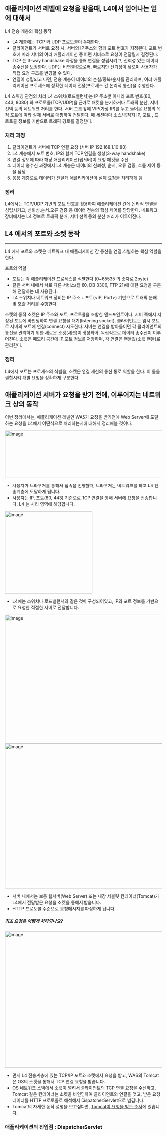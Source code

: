 ## 애플리케이션 레벨에 요청을 받을때, L4에서 일어나는 일에 대해서

L4 전송 게층의 핵심 동작

- L4 계층에는 TCP 와 UDP 프로토콜이 존재한다.
- 클라이언트가 서버로 요청 시, 서버의 IP 주소와 함께 포트 번호가 지정된다. 포트 번호에 따라 서버의 여러 애플리케이션 중 어떤 서비스로 요청이 전달될지 결정된다.
- TCP 는 3-way handshake 과정을 통해 연결을 성립시키고, 신뢰성 있는 데이터 송수신을 보장한다. UDP는 비연결성으로써, 빠르지만 신뢰성이 낮으며 사용자가 직접 요청 구조를 변경할 수 있다.
- 연결이 성립되고 나면, 전송 계층이 데이터의 손실/중복/순서를 관리하며, 여러 애플리케이션 프로세스에 정확한 데이터 전달(프로세스 간 논리적 통신)을 수행한다.

L4 스위칭 관점의 처리
L4 스위치(로드밸런서)는 IP 주소뿐 아니라 포트 번호(80, 443, 8080) 와 프로토콜(TCP/UDP)을 근거로 패킷을 분기하거나 트래픽 분산, 서버 선택 등의 네트워크 처리를 한다.
서버 그룹 앞에 VIP(가상 IP)를 두고 들어온 요청의 목적 포트에 따라 실제 서버로 매핑하여 전달한다.
매 세션마다 소스/목적지 IP, 포트 , 프로토콜 정보를 기반으로 트래픽 경로를 결정한다.

### 처리 과정
1. 클라이언트가 서버에 TCP 연결 요청 (서버 IP 192.168.1.10:80)
2. L4 계층에서 포트 번호, IP와 함께 TCP 연결을 생성(3-way handshake)
3. 연결 정보에 따라 해당 애플리케이션(웹서버)이 요청 패킷을 수신
4. 데이터 송수신 과정에서 L4 계층은 데이터의 신뢰성, 순서, 오류 검증, 흐름 제어 등을 담당
5. 응용 계층으로 데이터가 전달돼 애플리케이션이 실제 요청을 처리하게 됨

### 정리

L4에서는 TCP/UDP 기반의 포트 번호를 활용하여 애플리케이션 간에 논리적 연결을 성립시키고, 신뢰성.순서.오류 검증 등 데이터 전송의 핵심 제어를 담당한다. 네트워크 장비에서는 L4 정보로 트래픽 분배, 서버 선택 등의 분산 처리가 이루어진다.


## L4 에서의 포트와 소켓 동작
---

L4 에서 포트와 소켓은 네트워크 내 애플리케이션 간 통신을 연결.식별하는 핵심 역할을 한다.

포트의 역할
- 포트는 각 애플리케이션 프로세스를 식별한다 (0~65535 의 숫자로 2byte)
- 같은 서버 내에서 서로 다른 서비스(웹 80, DB 3306, FTP 21)에 대한 요청을 구분해 전달하는 데 사용된다.
- L4 스위치나 네트워크 장비는 IP 주소 + 포트(<IP, Port>) 기반으로 트래픽 분배 및 호출 처리를 수행한다.

소켓의 동작
소켓은 IP 주소와 포트, 프로토콜을 조합한 엔드포인트이다.
서버 쪽에서 지정된 포트에 바인딩하여 연결 요청을 대기(listening socket), 클라이언트는 임시 포트로 서버의 포트에 연결(connect) 시도한다.
서버는 연결을 받아들이면 각 클라이언트의 통신을 관리하기 위한 새로운 소켓(세션)이 생성되어, 독립적으로 데이터 송수신이 이루어진다.
소켓은 메모리 공간에 IP.포트 정보를 저장하며, 각 연결은 핸들값(소켓 핸들)로 관리한다.

### 정리

L4에서 포트는 프로세스의 식별을, 소켓은 연결 세션의 통신 통로 역할을 한다. 이 둘을 결합시켜 개별 요청을 정확하게 구분한다.

## 애플리케이션 서버가 요청을 받기 전에, 이루어지는 네트워크 상의 동작

이번 정리에서는, 애플리케이션 레벨인 WAS가 요청을 받기전에 Web Server에 도달하는 요청을 L4에서 어떤식으로 처리하는지에 대해서 정리해볼 것이다.

<img width="657" height="152" alt="image" src="https://github.com/user-attachments/assets/6c878a4d-5aec-42ff-a366-dcfc032fc21d" />

- 사용자가 브라우저를 통해서 접속을 진행할때, 브라우저는 네트워크를 타고 L4 전송계층에 도달하게 됩니다.
- 사용자는 IP, 포트(80, 443) 기준으로 TCP 연결을 통해 서버에 요청을 전송합니다. L4 는 처리 영역에 해당합니다.

<img width="281" height="263" alt="image" src="https://github.com/user-attachments/assets/e3ba23fb-432d-45a6-b78e-210bf2ab3724" />

- L4에는 스위치나 로드밸런서와 같은 것이 구성되어있고, IP와 포트 정보를 기반으로 요청한 적절한 서버로 전달합니다.

<img width="695" height="413" alt="image" src="https://github.com/user-attachments/assets/a696b24a-232e-40c8-861c-af2a16feeabe" />

<img width="675" height="466" alt="image" src="https://github.com/user-attachments/assets/b69d0ad6-e03d-4c59-b3b7-1b0d442f5b71" />

- 서버 내에서는 보통 웹서버(Web Server) 또는 내장 서블릿 컨테이너(Tomcat)가 L4에서 전달받은 요청을 소켓을 통해서 받습니다.
- HTTP 프로토콜 수준으로 요청메시지를 파싱하게 됩니다.

##### 최초 요청은 어떻게 처리되나요?

<img width="572" height="438" alt="image" src="https://github.com/user-attachments/assets/c06671c7-abf1-4066-9602-f86ff7ca3763" />

- 먼저 L4 전송계층에 있는 TCP/IP 포트와 소켓에서 요청을 받고, WAS의 Tomcat은 OS의 소켓을 통해서 TCP 연결 요청을 받습니다.
- OS 네트워크 스택에서 소켓이 열려서 클라이언트의 TCP 연결 요청을 수신하고, Tomcat 같은 컨테이너는 소켓을 바인딩하여 클라이언트와 연결을 맺고, 받은 요청 데이터를 HTTP 프로토콜로 해석해서 DispatcherServlet으로 넘깁니다.
- Tomcat의 자세한 동작 설명을 보고싶다면, [Tomcat이 요청을 받는 순서](https://github.com/amazon7737/spring-referencedocs-reading/blob/main/tomcat.md)에 있습니다.

### 애플리케이션의 진입점 : DispatcherServlet

